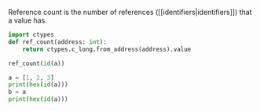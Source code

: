 Reference count is the number of references ([[identifiers|identifiers]]) that a value has.

```python
import ctypes
def ref_count(address: int):
	return ctypes.c_long.from_address(address).value

ref_count(id(a))

a = [1, 2, 3]
print(hex(id(a)))
b = a
print(hex(id(a)))
```
